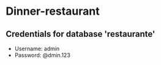 # Dinner-restaurant

## Credentials for database 'restaurante'

* Username: admin
* Password: @dmin.123
